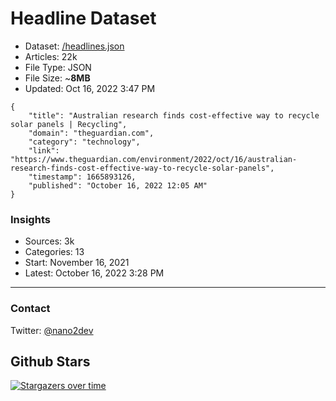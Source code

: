 # Headline Dataset

- Dataset: [/headlines.json](https://raw.githubusercontent.com/fwd/news/master/headlines.json) 
- Articles: 22k
- File Type: JSON
- File Size: ~**8MB**
- Updated: Oct 16, 2022 3:47 PM

```
{
    "title": "Australian research finds cost-effective way to recycle solar panels | Recycling",
    "domain": "theguardian.com",
    "category": "technology",
    "link": "https://www.theguardian.com/environment/2022/oct/16/australian-research-finds-cost-effective-way-to-recycle-solar-panels",
    "timestamp": 1665893126,
    "published": "October 16, 2022 12:05 AM"
}
```

### Insights

- Sources: 3k
- Categories: 13
- Start: November 16, 2021
- Latest: October 16, 2022 3:28 PM

---

### Contact 

Twitter: [@nano2dev](https://twitter.com/nano2dev)

## Github Stars

[![Stargazers over time](https://starchart.cc/fwd/news.svg)](https://starchart.cc/fwd/news)
